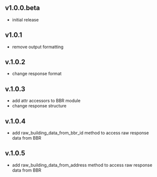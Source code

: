 ## v1.0.0.beta

* initial release

## v1.0.1

* remove output formatting

## v.1.0.2

* change response format

## v.1.0.3

* add attr accessors to BBR module
* change response structure

## v.1.0.4

* add raw_building_data_from_bbr_id method to access raw response data from BBR


## v.1.0.5

* add raw_building_data_from_address method to access raw response data from BBR

